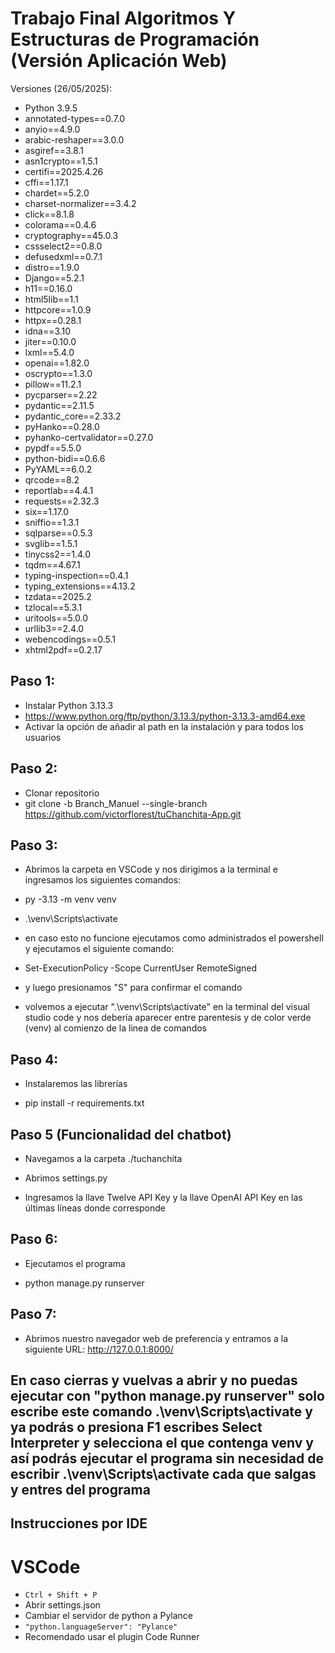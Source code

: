 # Trabajo Final Algoritmos Y Estructuras de Programación (Versión Aplicación Web)

Versiones (26/05/2025): 
+ Python 3.9.5
+ annotated-types==0.7.0
+ anyio==4.9.0
+ arabic-reshaper==3.0.0
+ asgiref==3.8.1
+ asn1crypto==1.5.1
+ certifi==2025.4.26
+ cffi==1.17.1
+ chardet==5.2.0
+ charset-normalizer==3.4.2
+ click==8.1.8
+ colorama==0.4.6
+ cryptography==45.0.3
+ cssselect2==0.8.0
+ defusedxml==0.7.1
+ distro==1.9.0
+ Django==5.2.1
+ h11==0.16.0
+ html5lib==1.1
+ httpcore==1.0.9
+ httpx==0.28.1
+ idna==3.10
+ jiter==0.10.0
+ lxml==5.4.0
+ openai==1.82.0
+ oscrypto==1.3.0
+ pillow==11.2.1
+ pycparser==2.22
+ pydantic==2.11.5
+ pydantic_core==2.33.2
+ pyHanko==0.28.0
+ pyhanko-certvalidator==0.27.0
+ pypdf==5.5.0
+ python-bidi==0.6.6
+ PyYAML==6.0.2
+ qrcode==8.2
+ reportlab==4.4.1
+ requests==2.32.3
+ six==1.17.0
+ sniffio==1.3.1
+ sqlparse==0.5.3
+ svglib==1.5.1
+ tinycss2==1.4.0
+ tqdm==4.67.1
+ typing-inspection==0.4.1
+ typing_extensions==4.13.2
+ tzdata==2025.2
+ tzlocal==5.3.1
+ uritools==5.0.0
+ urllib3==2.4.0
+ webencodings==0.5.1
+ xhtml2pdf==0.2.17

## Paso 1:
+ Instalar Python 3.13.3
+ https://www.python.org/ftp/python/3.13.3/python-3.13.3-amd64.exe
+ Activar la opción de añadir al path en la instalación y para todos los usuarios

## Paso 2:

+ Clonar repositorio
+ git clone -b Branch_Manuel --single-branch https://github.com/victorflorest/tuChanchita-App.git

## Paso 3:

+ Abrimos la carpeta en VSCode y nos dirigimos a la terminal e ingresamos los siguientes comandos:

+ py -3.13 -m venv venv

+ .\venv\Scripts\activate

+ en caso esto no funcione ejecutamos como administrados el powershell y ejecutamos el siguiente comando:

+ Set-ExecutionPolicy -Scope CurrentUser RemoteSigned

+ y luego presionamos "S" para confirmar el comando

+ volvemos a ejecutar ".\venv\Scripts\activate" en la terminal del visual studio code y nos debería aparecer entre parentesis y de color verde (venv) al comienzo de la linea de comandos

## Paso 4:

+ Instalaremos las librerías

+ pip install -r requirements.txt

## Paso 5 (Funcionalidad del chatbot)

+ Navegamos a la carpeta ./tuchanchita

+ Abrimos settings.py

+ Ingresamos la llave Twelve API Key y la llave OpenAI API Key en las últimas líneas donde corresponde

## Paso 6:

+ Ejecutamos el programa

+ python manage.py runserver

## Paso 7:

+ Abrimos nuestro navegador web de preferencia y entramos a la siguiente URL: http://127.0.0.1:8000/


## En caso cierras y vuelvas a abrir y no puedas ejecutar con "python manage.py runserver" solo escribe este comando .\venv\Scripts\activate y ya podrás o presiona F1 escribes Select Interpreter y selecciona el que contenga venv y así podrás ejecutar el programa sin necesidad de escribir .\venv\Scripts\activate cada que salgas y entres del programa

## Instrucciones por IDE
# VSCode
+ `Ctrl + Shift + P`
+ Abrir settings.json
+ Cambiar el servidor de python a Pylance
+ `"python.languageServer": "Pylance"`
+ Recomendado usar el plugin Code Runner